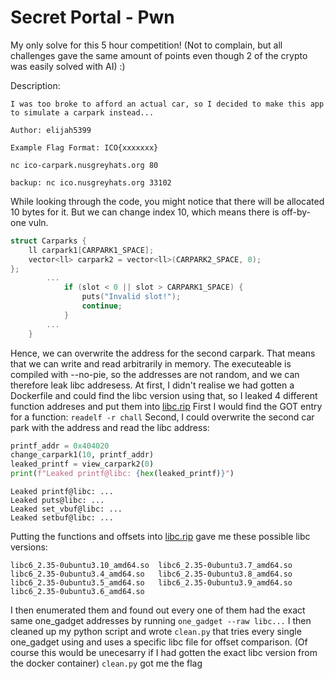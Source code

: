 # Secret Portal - Pwn
My only solve for this 5 hour competition! (Not to complain, but all challenges gave the same amount of points even though 2 of the crypto was easily solved with AI) :)

Description:
``` 
I was too broke to afford an actual car, so I decided to make this app to simulate a carpark instead...

Author: elijah5399
    
Example Flag Format: ICO{xxxxxxx}

nc ico-carpark.nusgreyhats.org 80

backup: nc ico.nusgreyhats.org 33102
```

While looking through the code, you might notice that there will be allocated 10 bytes for it. But we can change index 10, which means there is off-by-one vuln.
```cpp
struct Carparks {
    ll carpark1[CARPARK1_SPACE];
    vector<ll> carpark2 = vector<ll>(CARPARK2_SPACE, 0); 
};
        ...
            if (slot < 0 || slot > CARPARK1_SPACE) {
                puts("Invalid slot!");
                continue;
            }
        ...
    }
``` 
Hence, we can overwrite the address for the second carpark. That means that we can write and read arbitrarily in memory. The executeable is compiled with --no-pie, so the addresses are not random, and we can therefore leak libc addresess. At first, I didn't realise we had gotten a Dockerfile and could find the libc version using that, so I leaked 4 different function addreses and put them into [libc.rip](https://libc.rip/)
First I would find the GOT entry for a function: `readelf -r chall`
Second, I could overwrite the second car park with the address and read the libc address:
```py
printf_addr = 0x404020
change_carpark1(10, printf_addr)  
leaked_printf = view_carpark2(0)
print(f"Leaked printf@libc: {hex(leaked_printf)}")
```

```
Leaked printf@libc: ...
Leaked puts@libc: ...
Leaked set_vbuf@libc: ...
Leaked setbuf@libc: ...
```
Putting the functions and offsets into [libc.rip](https://libc.rip/) gave me these possible libc versions:
```
libc6_2.35-0ubuntu3.10_amd64.so  libc6_2.35-0ubuntu3.7_amd64.so
libc6_2.35-0ubuntu3.4_amd64.so   libc6_2.35-0ubuntu3.8_amd64.so
libc6_2.35-0ubuntu3.5_amd64.so   libc6_2.35-0ubuntu3.9_amd64.so
libc6_2.35-0ubuntu3.6_amd64.so
``` 
I then enumerated them and found out every one of them had the exact same one_gadget addresses by running `one_gadget --raw libc...`
I then cleaned up my python script and wrote `clean.py` that tries every single one_gadget using and uses a specific libc file for offset comparison. (Of course this would be unecesarry if I had gotten the exact libc version from the docker container)
`clean.py` got me the flag
